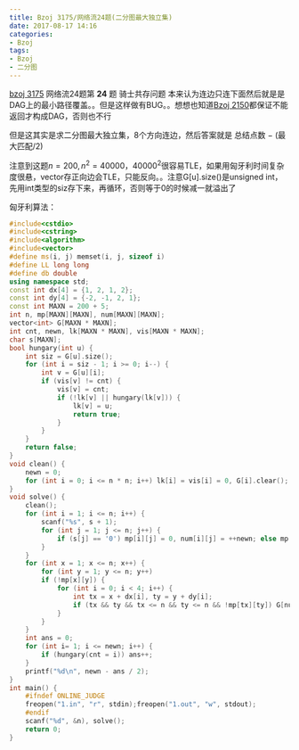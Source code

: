 ```yaml
---
title: Bzoj 3175/网络流24题(二分图最大独立集)
date: 2017-08-17 14:16
categories:
- Bzoj
tags:
- Bzoj
- 二分图
---
```

[bzoj 3175](http://www.lydsy.com/JudgeOnline/problem.php?id=3175)
网络流24题第 **24** 题 骑士共存问题 
本来认为连边只连下面然后就是是DAG上的最小路径覆盖。。但是这样做有BUG。。想想也知道[Bzoj 2150](/bzoj2150)都保证不能返回才构成DAG，否则也不行

但是这其实是求二分图最大独立集，8个方向连边，然后答案就是 总结点数 $-$ (最大匹配$/2$)

注意到这题$n=200, n^2=40000$，$40000^2$很容易TLE，如果用匈牙利时间复杂度很悬，vector存正向边会TLE，只能反向。。注意G[u].size()是unsigned int，先用int类型的siz存下来，再循环，否则等于0的时候减一就溢出了
<!-- more -->
匈牙利算法：
```c++
#include<cstdio>
#include<cstring>
#include<algorithm>
#include<vector>
#define ms(i, j) memset(i, j, sizeof i)
#define LL long long
#define db double
using namespace std;
const int dx[4] = {1, 2, 1, 2};
const int dy[4] = {-2, -1, 2, 1};
const int MAXN = 200 + 5;
int n, mp[MAXN][MAXN], num[MAXN][MAXN];
vector<int> G[MAXN * MAXN];
int cnt, newn, lk[MAXN * MAXN], vis[MAXN * MAXN];
char s[MAXN];
bool hungary(int u) {
	int siz = G[u].size();
	for (int i = siz - 1; i >= 0; i--) {
		int v = G[u][i];
		if (vis[v] != cnt) {
			vis[v] = cnt;
			if (!lk[v] || hungary(lk[v])) {
				lk[v] = u;
				return true;
			}
		}
	}
	return false;
}
void clean() {
	newn = 0;
	for (int i = 0; i <= n * n; i++) lk[i] = vis[i] = 0, G[i].clear();
}
void solve() {
	clean();
	for (int i = 1; i <= n; i++) {
		scanf("%s", s + 1);
		for (int j = 1; j <= n; j++) {
			if (s[j] == '0') mp[i][j] = 0, num[i][j] = ++newn; else mp[i][j] = 1;
		}
	}
	for (int x = 1; x <= n; x++) {
		for (int y = 1; y <= n; y++) 
		if (!mp[x][y]) {
			for (int i = 0; i < 4; i++) {
				int tx = x + dx[i], ty = y + dy[i];
				if (tx && ty && tx <= n && ty <= n && !mp[tx][ty]) G[num[x][y]].push_back(num[tx][ty]), G[num[tx][ty]].push_back(num[x][y]);
			}
		}
	}
	int ans = 0;
	for (int i= 1; i <= newn; i++) {
		if (hungary(cnt = i)) ans++;
	}
	printf("%d\n", newn - ans / 2);
}
int main() {
	#ifndef ONLINE_JUDGE 
	freopen("1.in", "r", stdin);freopen("1.out", "w", stdout);
	#endif
	scanf("%d", &n), solve();
	return 0;
}
```